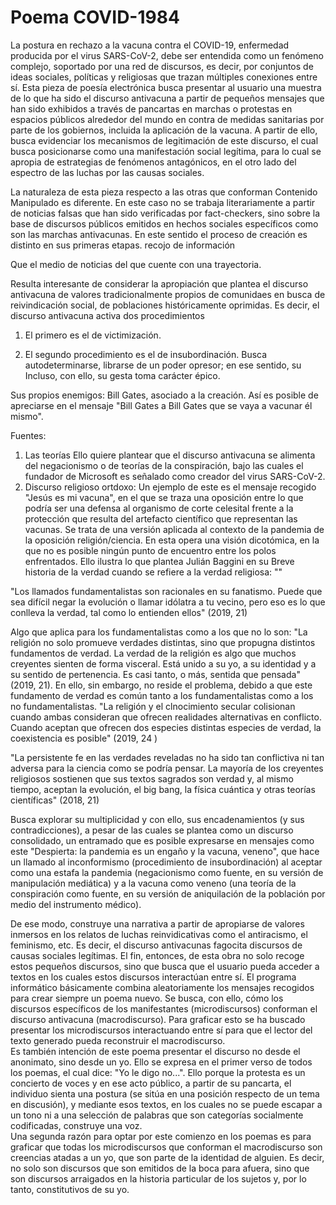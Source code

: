 # Poema COVID-1984

La postura en rechazo a la vacuna contra el COVID-19, enfermedad producida por el virus SARS-CoV-2, debe ser entendida como un fenómeno complejo, soportado por una red de discursos, es decir, por conjuntos de ideas sociales, políticas y religiosas que trazan múltiples conexiones entre sí. Esta pieza de poesía electrónica busca presentar al usuario una muestra de lo que ha sido el discurso antivacuna a partir de pequeños mensajes que han sido exhibidos a través de pancartas en marchas o protestas en espacios públicos alrededor del mundo en contra de medidas sanitarias por parte de los gobiernos, incluida la aplicación de la vacuna. A partir de ello, busca evidenciar los mecanismos de legitimación de este discurso, el cual busca posicionarse como una manifestación social legítima, para lo cual se apropia de estrategias de fenómenos antagónicos, en el otro lado del espectro de las luchas por las causas sociales.

La naturaleza de esta pieza respecto a las otras que conforman Contenido Manipulado es diferente. En este caso no se trabaja literariamente a partir de noticias falsas que han sido verificadas por fact-checkers, sino sobre la base de discursos públicos emitidos en hechos sociales específicos como son las marchas antivacunas. 
En este sentido el proceso de creación es distinto en sus primeras etapas. recojo de información 

Que el medio de noticias del que cuente con una trayectoria. 

Resulta interesante de considerar la apropiación que plantea el discurso antivacuna de valores tradicionalmente propios de comunidaes en busca de reivindicación social, de poblaciones históricamente oprimidas.
Es decir, el discurso antivacuna activa dos procedimientos

1. El primero es el de victimización. 

2. El segundo procedimiento es el de insubordinación. Busca autodeterminarse, librarse de un poder opresor; en ese sentido, su 
Incluso, con ello, su gesta toma carácter épico. 

Sus propios enemigos: Bill Gates, asociado a la creación. Así es posible de apreciarse en el mensaje "Bill Gates a Bill Gates que se vaya a vacunar él mismo".

Fuentes: 

1. Las teorías Ello quiere plantear que el discurso antivacuna se alimenta del negacionismo o de teorías de la conspiración, bajo las cuales el fundador de Microsoft es señalado como creador del virus SARS-CoV-2. 
2. Discurso religioso ortdoxo: Un ejemplo de este es el mensaje recogido "Jesús es mi vacuna", en el que se traza una oposición entre lo que podría ser una defensa al organismo de corte celesital frente a la protección que resulta del artefacto científico que representan las vacunas. Se trata de una versión aplicada al contexto de la pandemia de la oposición religión/ciencia. En esta opera una visión dicotómica, en la que no es posible ningún punto de encuentro entre los polos enfrentados. Ello ilustra lo que plantea Julián Baggini en su Breve historia de la verdad cuando se refiere a la verdad religiosa: ""

"Los llamados fundamentalistas son racionales en su fanatismo. Puede que sea difícil negar la evolución o llamar idólatra a tu vecino, pero eso es lo que conlleva la verdad, tal como lo entienden ellos" (2019, 21)

Algo que aplica para los fundamentalistas como a los que no lo son: "La religión no solo promueve verdades distintas, sino que propugna distintos fundamentos de verdad. La verdad de la religión es algo que muchos creyentes sienten de forma visceral. Está unido a su yo, a su identidad y a su sentido de pertenencia. Es casi tanto, o más, sentida que pensada" (2019, 21). En ello, sin embargo, no reside el problema, debido a que este fundamento de verdad es común tanto a los fundamentalistas como a los no fundamentalistas. 
"La religión y el clnocimiento secular colisionan cuando ambas consideran que ofrecen realidades alternativas en conflicto. Cuando aceptan que ofrecen dos especies distintas especies de verdad, la coexistencia es posible" (2019, 24 )

"La persistente fe en las verdades reveladas no ha sido tan conflictiva ni tan adversa para la ciencia como se podría pensar. La mayoría de los creyentes religiosos sostienen que sus textos sagrados son verdad y, al mismo tiempo, aceptan la evolución, el big bang, la física cuántica y otras teorías científicas" (2018, 21)

Busca explorar su multiplicidad y con ello, sus encadenamientos (y sus contradicciones), a pesar de las cuales se plantea como un discurso consolidado, un entramado que es posible expresarse en mensajes como este "Despierta: la pandemia es un engaño y la vacuna, veneno", que hace un llamado al inconformismo (procedimiento de insubordinación) al aceptar como una estafa la pandemia (negacionismo como fuente, en su versión de manipulación mediática) y a la vacuna como veneno (una teoría de la conspiración como fuente, en su versión de aniquilación de la población por medio del instrumento médico).

De ese modo, construye una narrativa a partir de apropiarse de valores inmersos en los relatos de luchas reinvidicativas como el antiracismo, el feminismo, etc. Es decir, el discurso antivacunas fagocita discursos de causas sociales legítimas. 
El fin, entonces, de esta obra no solo recoge estos pequeños discursos, sino que busca que el usuario pueda acceder a textos en los cuales estos discursos interactúan entre sí. El programa informático básicamente combina aleatoriamente los mensajes recogidos para crear siempre un poema nuevo. Se busca, con ello, cómo los discursos específicos de los manifestantes (microdiscursos) conforman el discurso antivacuna (macrodiscurso). Para graficar esto se ha buscado presentar los microdiscursos interactuando entre sí para que el lector del texto generado pueda reconstruir el macrodiscurso.     
Es también intención de este poema presentar el discurso no desde el anonimato, sino desde un yo. Ello se expresa en el primer verso de todos los poemas, el cual dice: "Yo le digo no...". Ello porque la protesta es un concierto de voces y en ese acto público, a partir de su pancarta, el individuo sienta una postura (se sitúa en una posición respecto de un tema en discusión), y mediante esos textos, en los cuales no se puede escapar a un tono ni a una selección de palabras que son categorías socialmente codificadas, construye una voz.  
Una segunda razón para optar por este comienzo en los poemas es para graficar que todas los microdiscursos que conforman el macrodiscurso son creencias atadas a un yo, que son parte de la identidad de alguien. Es decir, no solo son discursos que son emitidos de la boca para afuera, sino que son discursos arraigados en la historia particular de los sujetos y, por lo tanto, constitutivos de su yo.
